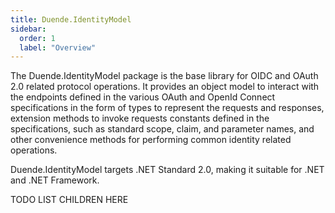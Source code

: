 ```yaml
---
title: Duende.IdentityModel
sidebar:
  order: 1
  label: "Overview"
---
```


The Duende.IdentityModel package is the base library for OIDC and OAuth 2.0 related protocol
operations. It provides an object model to interact with the endpoints defined in the
various OAuth and OpenId Connect specifications in the form of types to represent the
requests and responses, extension methods to invoke requests constants defined in the
specifications, such as standard scope, claim, and parameter names, and other convenience
methods for performing common identity related operations.

Duende.IdentityModel targets .NET Standard 2.0, making it suitable for .NET and .NET Framework.

TODO LIST CHILDREN HERE